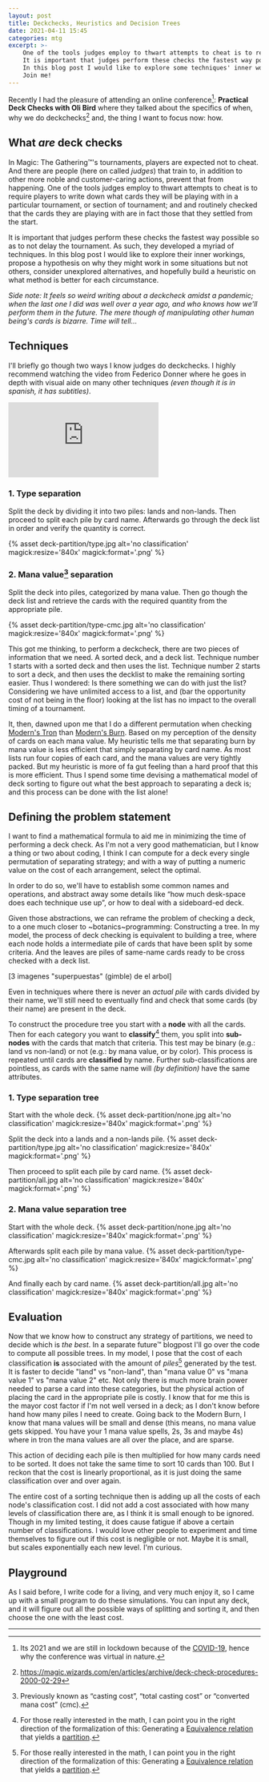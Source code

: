 ```yaml
---
layout: post
title: Deckchecks, Heuristics and Decision Trees
date: 2021-04-11 15:45
categories: mtg
excerpt: >-
    One of the tools judges employ to thwart attempts to cheat is to require players to write down what cards they will be playing with in a particular tournament, and and routinely check them.
    It is important that judges perform these checks the fastest way possible so as to not delay the tournament. As such, they developed a myriad of techniques.
    In this blog post I would like to explore some techniques' inner workings. Propose a hypothesis on why they might work in some situations but not others. Consider unexplored alternatives. And hopefully build a heuristic on what method is better for each circumstance.
    Join me!
---
```


Recently I had the pleasure of attending an online conference[^covid]: **Practical Deck Checks with Oli Bird** where they talked about the specifics of when, why we do deckchecks[^deckchecks] and, the thing I want to focus now: how.

## What _are_ deck checks
In Magic: The Gathering™'s tournaments, players are expected not to cheat.
And there are people (here on called _judges_) that train to, in addition to other more noble and customer-caring actions, prevent that from happening.
One of the tools judges employ to thwart attempts to cheat is to require players to write down what cards they will be playing with in a particular tournament, or section of tournament; and and routinely checked that the cards they are playing with are in fact those that they settled from the start. 

It is important that judges perform these checks the fastest way possible so as to not delay the tournament. As such, they developed a myriad of techniques.
In this blog post I would like to explore their inner workings, propose a hypothesis on why they might work in some situations but not others, consider unexplored alternatives, and hopefully build a heuristic on what method is better for each circumstance.

_Side note: It feels so weird writing about a deckcheck amidst a pandemic; when the last one I did was well over a year ago, and who knows how we'll perform them in the future. The mere though of manipulating other human being's cards is bizarre. Time will tell..._

## Techniques
I'll briefly go though two ways I know judges do deckchecks.
I highly recommend watching the video from Federico Donner where he goes in depth with visual aide on many other techniques _(even though it is in spanish, it has subtitles)_.

<div class='embed-container'>
    <iframe title="YouTube video - Técnicas de deckcheck" src='https://www.youtube.com/embed/EovGP2dB6QU' frameborder='0' allow="accelerometer; autoplay; clipboard-write; encrypted-media; gyroscope; picture-in-picture" allowfullscreen></iframe>
</div>

### 1. Type separation
Split the deck by dividing it into two piles: lands and non-lands.
Then proceed to split each pile by card name.
Afterwards go through the deck list in order and verify the quantity is correct.

{% asset deck-partition/type.jpg alt='no classification' magick:resize='840x' magick:format='.png' %}

### 2. Mana value[^mana_value] separation
Split the deck into piles, categorized by mana value.
Then go though the deck list and retrieve the cards with the required quantity from the appropriate pile.

{% asset deck-partition/type-cmc.jpg alt='no classification' magick:resize='840x' magick:format='.png' %}

This got me thinking, to perform a deckcheck, there are two pieces of information that we need. A sorted deck, and a deck list.
Technique number 1 starts with a sorted deck and then uses the list. Technique number 2 starts to sort a deck, and then uses the decklist to make the remaining sorting easier.
Thus I wondered: Is there something we can do with just the list? Considering we have unlimited access to a list, and (bar the opportunity cost of not being in the floor) looking at the list has no impact to the overall timing of a tournament.

It, then, dawned upon me that I do a different permutation when checking [Modern's Tron](https://www.mtggoldfish.com/archetype/tron) than [Modern's Burn](https://www.mtggoldfish.com/archetype/burn-a2dd1132-5301-4882-907a-7b668da3b58a). Based on my perception of the density of cards on each mana value.
My heuristic tells me that separating burn by mana value is less efficient that simply separating by card name. As most lists run four copies of each card, and the mana values are very tightly packed. But my heuristic is more of fa gut feeling than a hard proof that this is more efficient.
Thus I spend some time devising a mathematical model of deck sorting to figure out what the best approach to separating a deck is; and this process can be done with the list alone!

## Defining the problem statement
I want to find a mathematical formula to aid me in minimizing the time of performing a deck check.
As I'm not a very good mathematician, but I know a thing or two about coding, I think I can compute for a deck every single permutation of separating strategy; and with a way of putting a numeric value on the cost of each arrangement, select the optimal.

In order to do so, we'll have to establish some common names and operations, and abstract away some details like “how much desk-space does each technique use up”, or how to deal with a sideboard-ed deck.

Given those abstractions, we can reframe the problem of checking a deck, to a one much closer to ~botanics~programming: Constructing a tree.
In my model, the process of deck checking is equivalent to building a tree, where each node holds a intermediate pile of cards that have been split by some criteria. And the leaves are piles of same-name cards ready to be cross checked with a deck list.

[3 imagenes "superpuestas" (gimble) de el arbol]


Even in techniques where there is never an *actual pile* with cards divided by their name, we'll still need to eventually find and check that some cards (by their name) are present in the deck.

To construct the procedure tree you start with a **node** with all the cards. Then for each category you want to **classify**[^partition] them, you split into **sub-nodes** with the cards that match that criteria. This test may be binary (e.g.: land vs non-land) or not (e.g.: by mana value, or by color).
This process is repeated until cards are **classified** by name. Further sub-classifications are pointless, as cards with the same name will _(by definition)_ have the same attributes.

### 1. Type separation tree
Start with the whole deck.
{% asset deck-partition/none.jpg alt='no classification' magick:resize='840x' magick:format='.png' %}

Split the deck into a lands and a non-lands pile.
{% asset deck-partition/type.jpg alt='no classification' magick:resize='840x' magick:format='.png' %}

Then proceed to split each pile by card name.
{% asset deck-partition/all.jpg alt='no classification' magick:resize='840x' magick:format='.png' %}


### 2. Mana value separation tree
Start with the whole deck.
{% asset deck-partition/none.jpg alt='no classification' magick:resize='840x' magick:format='.png' %}

Afterwards split each pile by mana value.
{% asset deck-partition/type-cmc.jpg alt='no classification' magick:resize='840x' magick:format='.png' %}

And finally each by card name.
{% asset deck-partition/all.jpg alt='no classification' magick:resize='840x' magick:format='.png' %}

## Evaluation
Now that we know how to construct any strategy of partitions, we need to decide which is _the best_.
In a separate future™ blogpost I'll go over the code to compute all possible trees.
In my model, I pose that the cost of each classification **is** associated with the amount of _piles_[^partition] generated by the test.
It is faster to decide "land" vs "non-land", than "mana value 0" vs "mana value 1" vs "mana value 2" etc. Not only there is much more brain power needed to parse a card into these categories, but the physical action of placing the card in the appropriate pile is costly.
I know that for me this is the mayor cost factor if I'm not well versed in a deck; as I don't know before hand how many piles I need to create.
Going back to the Modern Burn, I know that mana values will be small and dense (this means, no mana value gets skipped. You have your 1 mana value spells, 2s, 3s and maybe 4s) where in tron the mana values are all over the place, and are sparse.

This action of deciding each pile is then multiplied for how many cards need to be sorted. It does not take the same time to sort 10 cards than 100. But I reckon that the cost is linearly proportional, as it is just doing the same classification over and over again.

The entire cost of a sorting technique then is adding up all the costs of each node's classification cost. I did not add a cost associated with how many levels of classification there are, as I think it is small enough to be ignored. Though in my limited testing, it does cause fatigue if above a certain number of classifications.
I would love other people to experiment and time themselves to figure out if this cost is negligible or not. Maybe it is small, but scales exponentially each new level. I'm curious.

## Playground
As I said before, I write code for a living, and very much enjoy it, so I came up with a small program to do these simulations.
You can input any deck, and it will figure out all the possible ways of splitting and sorting it, and then choose the one with the least cost.

<!-- TODO: program -->

---

[^covid]: Its 2021 and we are still in lockdown because of the [COVID-19](https://es.wikipedia.org/wiki/COVID-19), hence why the conference was virtual in nature.
[^deckchecks]: https://magic.wizards.com/en/articles/archive/deck-check-procedures-2000-02-29
[^mana_value]: Previously known as “casting cost”, “total casting cost” or “converted mana cost” (cmc).
[^shuffle]: I don't particulartly agree that is reasonable to expect a player and their opponent to _trust_ that the deck order has not been altered.
[^absurdum]: [Reductio ad absurdum](https://en.wikipedia.org/wiki/Reductio_ad_absurdum)
[^equivalence]: [Equivalence classes](https://en.wikipedia.org/wiki/Equivalence_class) are, roughly speaking, set of elements that belong to a class, and no other class. So an element can't be part of two different Equivalence classes.
[^partition]: For those really interested in the math, I can point you in the right direction of the formalization of this: Generating a [Equivalence relation](https://en.wikipedia.org/wiki/Equivalence_relation) that yields a [partition](https://en.wikipedia.org/wiki/Partition_of_a_set).